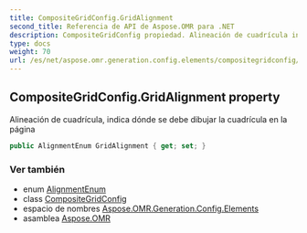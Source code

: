 ```yaml
---
title: CompositeGridConfig.GridAlignment
second_title: Referencia de API de Aspose.OMR para .NET
description: CompositeGridConfig propiedad. Alineación de cuadrícula indica dónde se debe dibujar la cuadrícula en la página
type: docs
weight: 70
url: /es/net/aspose.omr.generation.config.elements/compositegridconfig/gridalignment/
---
```

## CompositeGridConfig.GridAlignment property

Alineación de cuadrícula, indica dónde se debe dibujar la cuadrícula en la página

```csharp
public AlignmentEnum GridAlignment { get; set; }
```

### Ver también

* enum [AlignmentEnum](../../../aspose.omr.generation.config.enums/alignmentenum/)
* class [CompositeGridConfig](../)
* espacio de nombres [Aspose.OMR.Generation.Config.Elements](../../compositegridconfig/)
* asamblea [Aspose.OMR](../../../)



